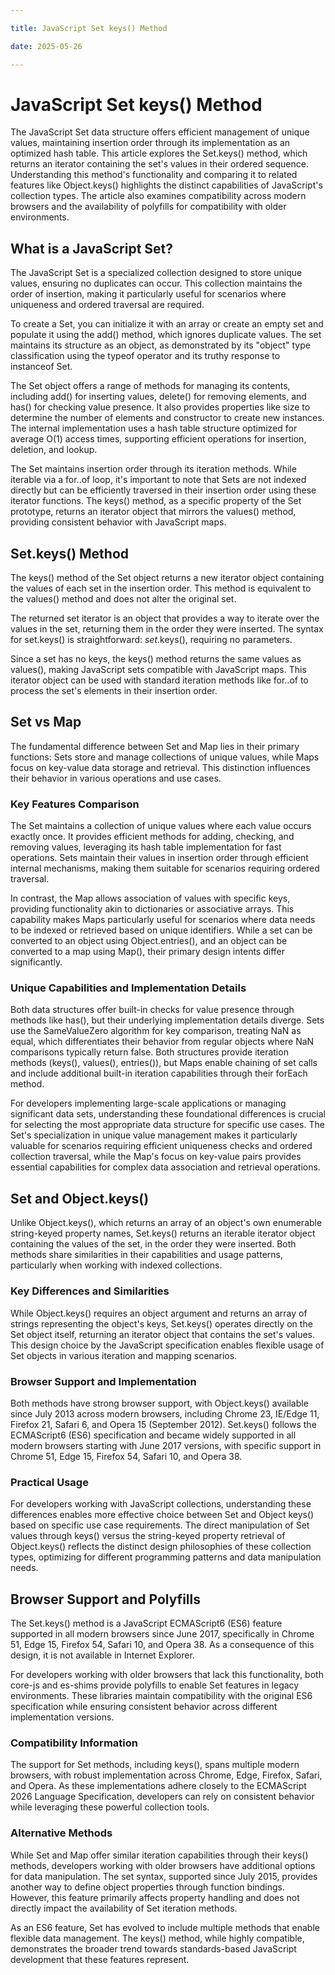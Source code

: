 ```yaml
---

title: JavaScript Set keys() Method

date: 2025-05-26

---
```



# JavaScript Set keys() Method

The JavaScript Set data structure offers efficient management of unique values, maintaining insertion order through its implementation as an optimized hash table. This article explores the Set.keys() method, which returns an iterator containing the set's values in their ordered sequence. Understanding this method's functionality and comparing it to related features like Object.keys() highlights the distinct capabilities of JavaScript's collection types. The article also examines compatibility across modern browsers and the availability of polyfills for compatibility with older environments.


## What is a JavaScript Set?

The JavaScript Set is a specialized collection designed to store unique values, ensuring no duplicates can occur. This collection maintains the order of insertion, making it particularly useful for scenarios where uniqueness and ordered traversal are required.

To create a Set, you can initialize it with an array or create an empty set and populate it using the add() method, which ignores duplicate values. The set maintains its structure as an object, as demonstrated by its "object" type classification using the typeof operator and its truthy response to instanceof Set.

The Set object offers a range of methods for managing its contents, including add() for inserting values, delete() for removing elements, and has() for checking value presence. It also provides properties like size to determine the number of elements and constructor to create new instances. The internal implementation uses a hash table structure optimized for average O(1) access times, supporting efficient operations for insertion, deletion, and lookup.

The Set maintains insertion order through its iteration methods. While iterable via a for..of loop, it's important to note that Sets are not indexed directly but can be efficiently traversed in their insertion order using these iterator functions. The keys() method, as a specific property of the Set prototype, returns an iterator object that mirrors the values() method, providing consistent behavior with JavaScript maps.


## Set.keys() Method

The keys() method of the Set object returns a new iterator object containing the values of each set in the insertion order. This method is equivalent to the values() method and does not alter the original set.

The returned set iterator is an object that provides a way to iterate over the values in the set, returning them in the order they were inserted. The syntax for set.keys() is straightforward: _set_.keys(), requiring no parameters.

Since a set has no keys, the keys() method returns the same values as values(), making JavaScript sets compatible with JavaScript maps. This iterator object can be used with standard iteration methods like for..of to process the set's elements in their insertion order.


## Set vs Map

The fundamental difference between Set and Map lies in their primary functions: Sets store and manage collections of unique values, while Maps focus on key-value data storage and retrieval. This distinction influences their behavior in various operations and use cases.


### Key Features Comparison

The Set maintains a collection of unique values where each value occurs exactly once. It provides efficient methods for adding, checking, and removing values, leveraging its hash table implementation for fast operations. Sets maintain their values in insertion order through efficient internal mechanisms, making them suitable for scenarios requiring ordered traversal.

In contrast, the Map allows association of values with specific keys, providing functionality akin to dictionaries or associative arrays. This capability makes Maps particularly useful for scenarios where data needs to be indexed or retrieved based on unique identifiers. While a set can be converted to an object using Object.entries(), and an object can be converted to a map using Map(), their primary design intents differ significantly.


### Unique Capabilities and Implementation Details

Both data structures offer built-in checks for value presence through methods like has(), but their underlying implementation details diverge. Sets use the SameValueZero algorithm for key comparison, treating NaN as equal, which differentiates their behavior from regular objects where NaN comparisons typically return false. Both structures provide iteration methods (keys(), values(), entries()), but Maps enable chaining of set calls and include additional built-in iteration capabilities through their forEach method.

For developers implementing large-scale applications or managing significant data sets, understanding these foundational differences is crucial for selecting the most appropriate data structure for specific use cases. The Set's specialization in unique value management makes it particularly valuable for scenarios requiring efficient uniqueness checks and ordered collection traversal, while the Map's focus on key-value pairs provides essential capabilities for complex data association and retrieval operations.


## Set and Object.keys()

Unlike Object.keys(), which returns an array of an object's own enumerable string-keyed property names, Set.keys() returns an iterable iterator object containing the values of the set, in the order they were inserted. Both methods share similarities in their capabilities and usage patterns, particularly when working with indexed collections.


### Key Differences and Similarities

While Object.keys() requires an object argument and returns an array of strings representing the object's keys, Set.keys() operates directly on the Set object itself, returning an iterator object that contains the set's values. This design choice by the JavaScript specification enables flexible usage of Set objects in various iteration and mapping scenarios.


### Browser Support and Implementation

Both methods have strong browser support, with Object.keys() available since July 2013 across modern browsers, including Chrome 23, IE/Edge 11, Firefox 21, Safari 6, and Opera 15 (September 2012). Set.keys() follows the ECMAScript6 (ES6) specification and became widely supported in all modern browsers starting with June 2017 versions, with specific support in Chrome 51, Edge 15, Firefox 54, Safari 10, and Opera 38.


### Practical Usage

For developers working with JavaScript collections, understanding these differences enables more effective choice between Set and Object keys() based on specific use case requirements. The direct manipulation of Set values through keys() versus the string-keyed property retrieval of Object.keys() reflects the distinct design philosophies of these collection types, optimizing for different programming patterns and data manipulation needs.


## Browser Support and Polyfills

The Set.keys() method is a JavaScript ECMAScript6 (ES6) feature supported in all modern browsers since June 2017, specifically in Chrome 51, Edge 15, Firefox 54, Safari 10, and Opera 38. As a consequence of this design, it is not available in Internet Explorer.

For developers working with older browsers that lack this functionality, both core-js and es-shims provide polyfills to enable Set features in legacy environments. These libraries maintain compatibility with the original ES6 specification while ensuring consistent behavior across different implementation versions.


### Compatibility Information

The support for Set methods, including keys(), spans multiple modern browsers, with robust implementation across Chrome, Edge, Firefox, Safari, and Opera. As these implementations adhere closely to the ECMAScript 2026 Language Specification, developers can rely on consistent behavior while leveraging these powerful collection tools.


### Alternative Methods

While Set and Map offer similar iteration capabilities through their keys() methods, developers working with older browsers have additional options for data manipulation. The set syntax, supported since July 2015, provides another way to define object properties through function bindings. However, this feature primarily affects property handling and does not directly impact the availability of Set iteration methods.

As an ES6 feature, Set has evolved to include multiple methods that enable flexible data management. The keys() method, while highly compatible, demonstrates the broader trend towards standards-based JavaScript development that these features represent.

